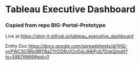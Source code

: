 # Tableau Executive Dashboard

### Copied from repo BIG-Portal-Prototype

Live at 
https://sbm-it.github.io/tableau_executive_dashboard

Entity Doc
https://docs.google.com/spreadsheets/d/1HQ-vyPWCSCRRo9RYBaZYrDDRvX2v0gLiA8jPcb7DokQ/edit?ts=58876966#gid=0
